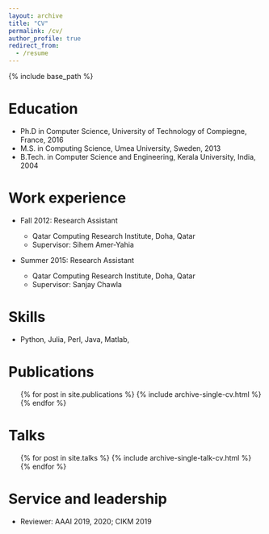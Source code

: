 ```yaml
---
layout: archive
title: "CV"
permalink: /cv/
author_profile: true
redirect_from:
  - /resume
---
```


{% include base_path %}

Education
======
* Ph.D in Computer Science, University of Technology of Compiegne, France, 2016
* M.S. in Computing Science, Umea University, Sweden, 2013
* B.Tech. in Computer Science and Engineering, Kerala University, India, 2004

Work experience
======
* Fall 2012: Research Assistant
  * Qatar Computing Research Institute, Doha, Qatar
  * Supervisor: Sihem Amer-Yahia 

* Summer 2015: Research Assistant
  * Qatar Computing Research Institute, Doha, Qatar
  * Supervisor: Sanjay Chawla
  
Skills
======
* Python, Julia, Perl, Java, Matlab, 

Publications
======
  <ul>{% for post in site.publications %}
    {% include archive-single-cv.html %}
  {% endfor %}</ul>
  
Talks
======
  <ul>{% for post in site.talks %}
    {% include archive-single-talk-cv.html %}
  {% endfor %}</ul>
  
Service and leadership
======
* Reviewer: AAAI 2019, 2020; CIKM 2019

